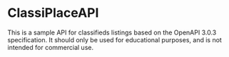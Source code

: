 # ClassiPlaceAPI
 This is a sample API for classifieds listings based on the OpenAPI 3.0.3 specification. It should only be used for educational purposes, and is not intended for commercial use. 

